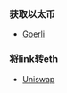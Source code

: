 ### 获取以太币

- [Goerli](https://goerlifaucet.com/)

### 将link转eth

- [Uniswap](https://app.uniswap.org/#/swap)

